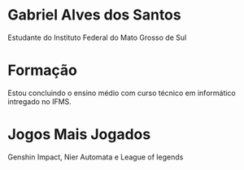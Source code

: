 # Gabriel Alves dos Santos

Estudante do Instituto Federal do Mato Grosso de Sul

# Formação

Estou concluindo o ensino médio com curso técnico em informático intregado no IFMS.

# Jogos Mais Jogados

Genshin Impact, Nier Automata e League of legends
